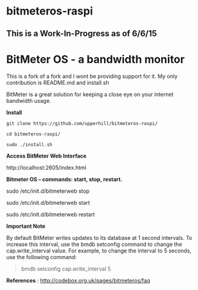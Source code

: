 # bitmeteros-raspi
## This is a Work-In-Progress as of 6/6/15

BitMeter OS - a bandwidth monitor 
====================================================

This is a fork of a fork and I wont be providing support for it. My only contribution is README.md and install.sh

BitMeter is a great solution for keeping a close eye on your internet bandwidth usage.

**Install**
```shell
git clone https://github.com/upperhill/bitmeteros-raspi/

cd bitmeteros-raspi/

sudo ./install.sh

```
**Access BitMeter Web Interface**

http://localhost:2605/index.html


**Bitmeter OS – commands: start, stop, restart.**

 sudo /etc/init.d/bitmeterweb stop
 
 sudo /etc/init.d/bitmeterweb start
 
 sudo /etc/init.d/bitmeterweb restart

**Important Note**

By default BitMeter writes updates to its database at 1 second intervals. To increase this interval, use the bmdb setconfig command to change the cap.write_interval value. For example, to change the interval to 5 seconds, use the following command:

 > bmdb setconfig cap.write_interval 5
 
 **References** : http://codebox.org.uk/pages/bitmeteros/faq

